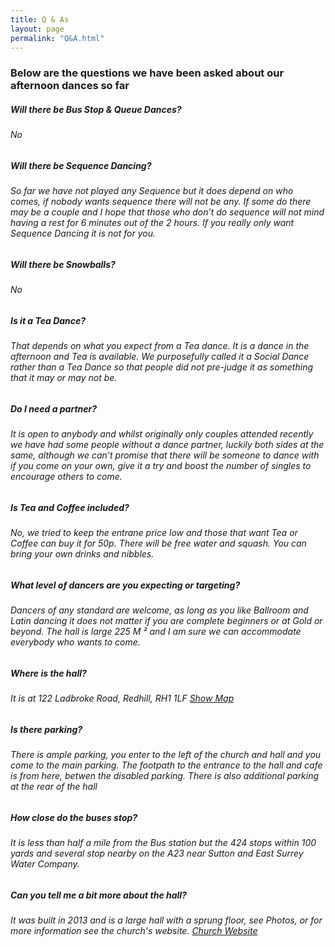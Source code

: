 ```yaml
---
title: Q & As
layout: page
permalink: "Q&A.html"
---
```




<article class="grid_12 Visible">
<h3 class="small-padded-bottom  center-text">Below are the questions we have been asked about our afternoon dances so far</h3>
<h5><strong>Will there be Bus Stop & Queue Dances?</strong></h5>
<h6>No</h6>
<h5><strong>Will there be Sequence Dancing?</strong></h5>
<h6>So far we have not played any Sequence but it does depend on who comes, if nobody wants sequence there will not be any. If some do there may be a couple and I hope that those who don’t do sequence will not mind having a rest for 6  minutes out of the 2 hours. If you really only want Sequence Dancing it is not for you.</h6>
<h5><strong>Will there be Snowballs?</strong></h5>
<h6>No</h6>
<h5><strong>Is it a Tea Dance?</strong></h5>
<h6>That depends on what you expect from a Tea dance. It is a dance in the afternoon and Tea is available. We purposefully called it a Social Dance rather than a Tea Dance so that people did not pre-judge it as something that it may or may not be.</h6>
<h5><strong>Do I need a partner?</strong></h5>
<h6>It is open to anybody and whilst originally only couples attended recently we have had some people without a dance partner, luckily both sides at the same, although we can’t promise that there will be someone to dance with if you come on your own, give it a try and boost the number of singles to encourage others to come.</h6>
<h5><strong>Is Tea and Coffee included?</strong></h5>
<h6>No, we tried to keep the entrane price low and those that want Tea or Coffee can buy it for 50p. There will be free water and squash. You can bring your own drinks and nibbles.</h6>	
<h5><strong>What level of dancers are you expecting or targeting?</strong></h5>
<h6>Dancers of any standard are welcome, as long as you like Ballroom and Latin dancing it does not matter if you are complete beginners or at Gold or beyond. The hall is large 225 M &sup2; and I am sure we can accommodate everybody who wants to come. </h6>
<h5><strong>Where is the hall?</strong></h5>
<h6>It is at 122 Ladbroke Road, Redhill, RH1 1LF  <a href="http://streetmap.co.uk/grid/528299_151205/" target="_blank" >Show Map</a></h6>
<h5><strong>Is there parking?</strong></h5>
<h6>There is ample parking, you enter to the left of the church and hall and you come to the main parking. The footpath to the entrance to the hall and cafe is from here, betwen the disabled parking. There is also additional parking at the rear of the hall</h6>
<h5><strong>How close do the buses stop?</strong></h5>
<h6>It is less than half a mile from the Bus station but the 424 stops within 100 yards and several stop nearby on the A23 near Sutton and East Surrey Water Company.</h6>
<h5><strong>Can you tell me a bit more about the hall?</strong></h5>
<h6>It was built in 2013 and is a large hall with a sprung floor, see Photos, or for more information see the church's website.  <a href="http://www.thenativityofthelord.org.uk/churches/stjosephs/our_community/pnl_centre_stj_room_hire.html" target="_blank" >Church Website</a></h6> 
</article>
